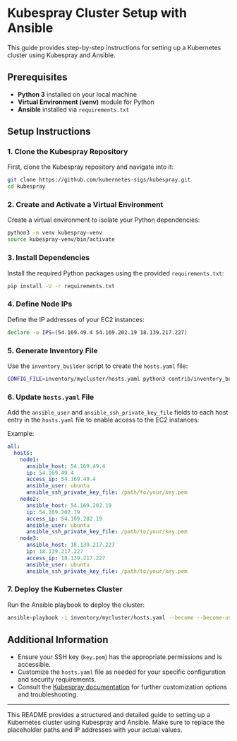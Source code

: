 # Kubespray Cluster Setup with Ansible

This guide provides step-by-step instructions for setting up a Kubernetes cluster using Kubespray and Ansible.

## Prerequisites

- **Python 3** installed on your local machine
- **Virtual Environment (venv)** module for Python
- **Ansible** installed via `requirements.txt`

## Setup Instructions

### 1. Clone the Kubespray Repository

First, clone the Kubespray repository and navigate into it:

```bash
git clone https://github.com/kubernetes-sigs/kubespray.git
cd kubespray
```

### 2. Create and Activate a Virtual Environment

Create a virtual environment to isolate your Python dependencies:

```bash
python3 -m venv kubespray-venv
source kubespray-venv/bin/activate
```

### 3. Install Dependencies

Install the required Python packages using the provided `requirements.txt`:

```bash
pip install -U -r requirements.txt
```

### 4. Define Node IPs

Define the IP addresses of your EC2 instances:

```bash
declare -a IPS=(54.169.49.4 54.169.202.19 18.139.217.227)
```

### 5. Generate Inventory File

Use the `inventory_builder` script to create the `hosts.yaml` file:

```bash
CONFIG_FILE=inventory/mycluster/hosts.yaml python3 contrib/inventory_builder/inventory.py ${IPS[@]}
```

### 6. Update `hosts.yaml` File

Add the `ansible_user` and `ansible_ssh_private_key_file` fields to each host entry in the `hosts.yaml` file to enable access to the EC2 instances:

Example:
```yaml
all:
  hosts:
    node1:
      ansible_host: 54.169.49.4
      ip: 54.169.49.4
      access_ip: 54.169.49.4
      ansible_user: ubuntu
      ansible_ssh_private_key_file: /path/to/your/key.pem
    node2:
      ansible_host: 54.169.202.19
      ip: 54.169.202.19
      access_ip: 54.169.202.19
      ansible_user: ubuntu
      ansible_ssh_private_key_file: /path/to/your/key.pem
    node3:
      ansible_host: 18.139.217.227
      ip: 18.139.217.227
      access_ip: 18.139.217.227
      ansible_user: ubuntu
      ansible_ssh_private_key_file: /path/to/your/key.pem
```

### 7. Deploy the Kubernetes Cluster

Run the Ansible playbook to deploy the cluster:

```bash
ansible-playbook -i inventory/mycluster/hosts.yaml --become --become-user=root cluster.yml
```

## Additional Information

- Ensure your SSH key (`key.pem`) has the appropriate permissions and is accessible.
- Customize the `hosts.yaml` file as needed for your specific configuration and security requirements.
- Consult the [Kubespray documentation](https://kubespray.io/) for further customization options and troubleshooting.

---

This README provides a structured and detailed guide to setting up a Kubernetes cluster using Kubespray and Ansible. Make sure to replace the placeholder paths and IP addresses with your actual values.
